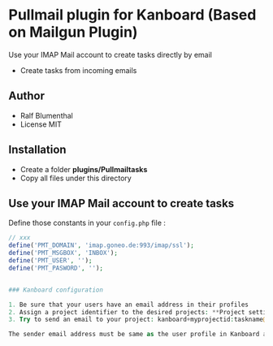 Pullmail plugin for Kanboard (Based on Mailgun Plugin)
============================

Use your IMAP Mail account to create tasks directly by email

- Create tasks from incoming emails

Author
------

- Ralf Blumenthal
- License MIT

Installation
------------

- Create a folder **plugins/Pullmailtasks**
- Copy all files under this directory

Use your IMAP Mail account to create tasks
-------------------------------------------

Define those constants in your `config.php` file :

```php
// xxx
define('PMT_DOMAIN', 'imap.goneo.de:993/imap/ssl');
define('PMT_MSGBOX', 'INBOX');
define('PMT_USER', '');
define('PMT_PASWORD', '');


### Kanboard configuration

1. Be sure that your users have an email address in their profiles
2. Assign a project identifier to the desired projects: **Project settings > Edit**
3. Try to send an email to your project: kanboard+myprojectid:taskname@mydomain.tld

The sender email address must be same as the user profile in Kanboard and the user must be member of the project.
